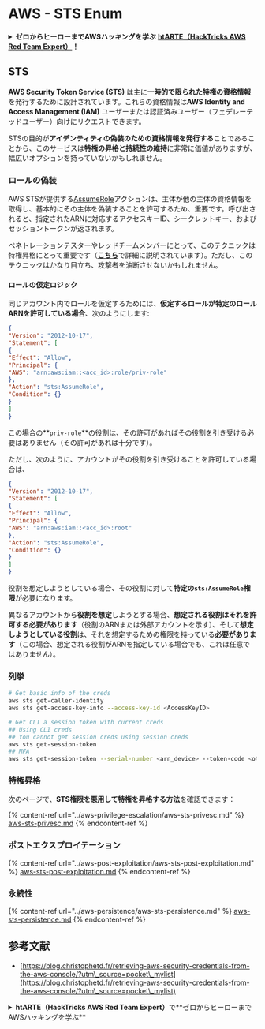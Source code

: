 # AWS - STS Enum

<details>

<summary><strong>ゼロからヒーローまでAWSハッキングを学ぶ</strong> <a href="https://training.hacktricks.xyz/courses/arte"><strong>htARTE（HackTricks AWS Red Team Expert）</strong></a><strong>！</strong></summary>

HackTricksをサポートする他の方法:

* **HackTricksで企業を宣伝したい**または**HackTricksをPDFでダウンロードしたい**場合は、[**SUBSCRIPTION PLANS**](https://github.com/sponsors/carlospolop)をチェックしてください！
* [**公式PEASS＆HackTricksグッズ**](https://peass.creator-spring.com)を入手する
* [**The PEASS Family**](https://opensea.io/collection/the-peass-family)を発見し、独占的な[**NFTs**](https://opensea.io/collection/the-peass-family)のコレクションを見つける
* **💬 [**Discordグループ**](https://discord.gg/hRep4RUj7f)に参加するか、[**telegramグループ**](https://t.me/peass)に参加するか、**Twitter** 🐦 [**@hacktricks\_live**](https://twitter.com/hacktricks\_live)**をフォローする。**
* **ハッキングトリックを共有するために、** [**HackTricks**](https://github.com/carlospolop/hacktricks)と[**HackTricks Cloud**](https://github.com/carlospolop/hacktricks-cloud)のGitHubリポジトリにPRを提出する。

</details>

## STS

**AWS Security Token Service (STS)** は主に**一時的で限られた特権の資格情報**を発行するために設計されています。これらの資格情報は**AWS Identity and Access Management (IAM)** ユーザーまたは認証済みユーザー（フェデレーテッドユーザー）向けにリクエストできます。

STSの目的が**アイデンティティの偽装のための資格情報を発行する**ことであることから、このサービスは**特権の昇格と持続性の維持**に非常に価値がありますが、幅広いオプションを持っていないかもしれません。

### ロールの偽装

AWS STSが提供する[AssumeRole](https://docs.aws.amazon.com/STS/latest/APIReference/API\_AssumeRole.html)アクションは、主体が他の主体の資格情報を取得し、基本的にその主体を偽装することを許可するため、重要です。呼び出されると、指定されたARNに対応するアクセスキーID、シークレットキー、およびセッショントークンが返されます。

ペネトレーションテスターやレッドチームメンバーにとって、このテクニックは特権昇格にとって重要です（[**こちら**](../aws-privilege-escalation/aws-sts-privesc.md#sts-assumerole)で詳細に説明されています）。ただし、このテクニックはかなり目立ち、攻撃者を油断させないかもしれません。

#### ロールの仮定ロジック

同じアカウント内でロールを仮定するためには、**仮定するロールが特定のロールARNを許可している場合**、次のようにします:
```json
{
"Version": "2012-10-17",
"Statement": [
{
"Effect": "Allow",
"Principal": {
"AWS": "arn:aws:iam::<acc_id>:role/priv-role"
},
"Action": "sts:AssumeRole",
"Condition": {}
}
]
}
```
この場合の**`priv-role`**の役割は、その許可があればその役割を引き受ける必要はありません（その許可があれば十分です）。

ただし、次のように、アカウントがその役割を引き受けることを許可している場合は、
```json
{
"Version": "2012-10-17",
"Statement": [
{
"Effect": "Allow",
"Principal": {
"AWS": "arn:aws:iam::<acc_id>:root"
},
"Action": "sts:AssumeRole",
"Condition": {}
}
]
}
```
役割を想定しようとしている場合、その役割に対して**特定の`sts:AssumeRole`権限**が必要になります。

異なるアカウントから**役割を想定**しようとする場合、**想定される役割はそれを許可する必要があります**（役割のARNまたは外部アカウントを示す）、そして**想定しようとしている役割**は、それを想定するための権限を持っている**必要があります**（この場合、想定される役割がARNを指定している場合でも、これは任意ではありません）。

### 列挙
```bash
# Get basic info of the creds
aws sts get-caller-identity
aws sts get-access-key-info --access-key-id <AccessKeyID>

# Get CLI a session token with current creds
## Using CLI creds
## You cannot get session creds using session creds
aws sts get-session-token
## MFA
aws sts get-session-token --serial-number <arn_device> --token-code <otp_code>
```
### 特権昇格

次のページで、**STS権限を悪用して特権を昇格する方法**を確認できます：

{% content-ref url="../aws-privilege-escalation/aws-sts-privesc.md" %}
[aws-sts-privesc.md](../aws-privilege-escalation/aws-sts-privesc.md)
{% endcontent-ref %}

### ポストエクスプロイテーション

{% content-ref url="../aws-post-exploitation/aws-sts-post-exploitation.md" %}
[aws-sts-post-exploitation.md](../aws-post-exploitation/aws-sts-post-exploitation.md)
{% endcontent-ref %}

### 永続性

{% content-ref url="../aws-persistence/aws-sts-persistence.md" %}
[aws-sts-persistence.md](../aws-persistence/aws-sts-persistence.md)
{% endcontent-ref %}

## 参考文献

* [https://blog.christophetd.fr/retrieving-aws-security-credentials-from-the-aws-console/?utm\_source=pocket\_mylist](https://blog.christophetd.fr/retrieving-aws-security-credentials-from-the-aws-console/?utm\_source=pocket\_mylist)

<details>

<summary><strong>htARTE（HackTricks AWS Red Team Expert）</strong>で**ゼロからヒーローまでAWSハッキングを学ぶ**</summary>

HackTricksをサポートする他の方法：

* **HackTricksで企業を宣伝したい**、または**HackTricksをPDFでダウンロードしたい**場合は、[**SUBSCRIPTION PLANS**](https://github.com/sponsors/carlospolop)をチェックしてください！
* [**公式PEASS＆HackTricksスウォッグ**](https://peass.creator-spring.com)を手に入れる
* [**The PEASS Family**](https://opensea.io/collection/the-peass-family)を発見し、独占的な[**NFTs**](https://opensea.io/collection/the-peass-family)コレクションを見つける
* **💬 [**Discordグループ**](https://discord.gg/hRep4RUj7f)に参加するか、[**telegramグループ**](https://t.me/peass)に参加するか、**Twitter** 🐦 [**@hacktricks\_live**](https://twitter.com/hacktricks\_live)をフォローする。
* **HackTricks**と[**HackTricks Cloud**](https://github.com/carlospolop/hacktricks)のGitHubリポジトリにPRを提出して、あなたのハッキングトリックを共有する。

</details>
